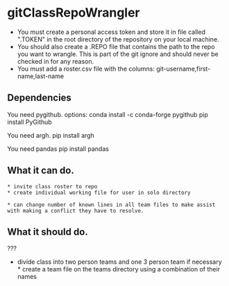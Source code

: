 # gitClassRepoWrangler
* You must create a personal access token and store it in file called ".TOKEN" in the root directory of the repository on your local machine. 
* You should also create a .REPO file that contains the path to the repo you want to wrangle. This is part of the git ignore and should never be checked in for any reason.
* You must add a roster.csv file with the columns: git-username,first-name,last-name

## Dependencies
You need pygithub. options:
    conda install -c conda-forge pygithub 
    pip install PyGithub

You need argh.
    pip install argh
    
You need pandas
    pip install pandas
## What it can do.
    * invite class roster to repo
    * create individual working file for user in solo directory
      
    * can change number of known lines in all team files to make assist with making a conflict they have to resolve.


## What it should do.
???
 * divide class into two person teams and one 3 person team if necessary
        * create a team file on the teams directory using a combination of their names 